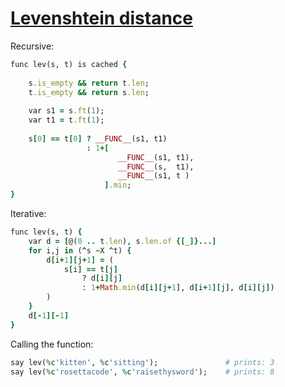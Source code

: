 [1]: http://rosettacode.org/wiki/Levenshtein_distance

# [Levenshtein distance][1]

Recursive:

```ruby
func lev(s, t) is cached {
 
    s.is_empty && return t.len;
    t.is_empty && return s.len;
 
    var s1 = s.ft(1);
    var t1 = t.ft(1);
 
    s[0] == t[0] ? __FUNC__(s1, t1)
                 : 1+[
                        __FUNC__(s1, t1),
                        __FUNC__(s,  t1),
                        __FUNC__(s1, t )
                     ].min;
}
```

Iterative:

```ruby
func lev(s, t) {
    var d = [@(0 .. t.len), s.len.of {[_]}...]
    for i,j in (^s ~X ^t) {
        d[i+1][j+1] = (
            s[i] == t[j]
                ? d[i][j]
                : 1+Math.min(d[i][j+1], d[i+1][j], d[i][j])
        )
    }
    d[-1][-1]
}
```


Calling the function:

```ruby
say lev(%c'kitten', %c'sitting');               # prints: 3
say lev(%c'rosettacode', %c'raisethysword');    # prints: 8
```
